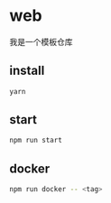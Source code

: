 # web

我是一个模板仓库

## install

```sh
yarn
```

## start

```sh
npm run start
```

## docker

```sh
npm run docker -- <tag>
```
